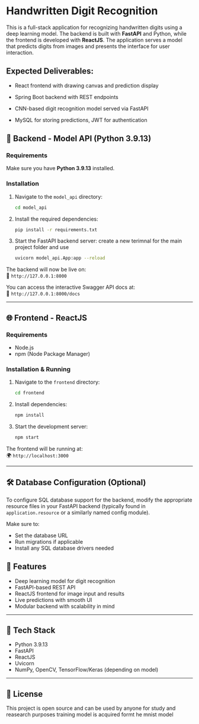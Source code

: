 # Handwritten Digit Recognition

This is a full-stack application for recognizing handwritten digits using a deep learning model. The backend is built with **FastAPI** and Python, while the frontend is developed with **ReactJS**. The application serves a model that predicts digits from images and presents the interface for user interaction.

## Expected Deliverables:

- React frontend with drawing canvas and prediction display 

- Spring Boot backend with REST endpoints 

- CNN-based digit recognition model served via FastAPI 

- MySQL for storing predictions, JWT for authentication 


## 🧠 Backend - Model API (Python 3.9.13)

### Requirements

Make sure you have **Python 3.9.13** installed.

### Installation

1. Navigate to the `model_api` directory:

    ```bash
    cd model_api
    ```

2. Install the required dependencies:

    ```bash
    pip install -r requirements.txt
    ```

3. Start the FastAPI backend server:
create a new terimnal for the main project folder and use

    ```bash
    uvicorn model_api.App:app --reload
    ```

The backend will now be live on:  
📍 `http://127.0.0.1:8000`

You can access the interactive Swagger API docs at:  
🧪 `http://127.0.0.1:8000/docs`

---

## 🌐 Frontend - ReactJS

### Requirements

- Node.js
- npm (Node Package Manager)

### Installation & Running

1. Navigate to the `frontend` directory:

    ```bash
    cd frontend
    ```

2. Install dependencies:

    ```bash
    npm install
    ```

3. Start the development server:

    ```bash
    npm start
    ```

The frontend will be running at:  
🌍 `http://localhost:3000`

---

## 🛠️ Database Configuration (Optional)

To configure SQL database support for the backend, modify the appropriate resource files in your FastAPI backend (typically found in `application.resource` or a similarly named config module).

Make sure to:

- Set the database URL
- Run migrations if applicable
- Install any SQL database drivers needed

## 🚀 Features
- Deep learning model for digit recognition
- FastAPI-based REST API
- ReactJS frontend for image input and results
- Live predictions with smooth UI
- Modular backend with scalability in mind

---

## 🧪 Tech Stack

- Python 3.9.13
- FastAPI
- ReactJS
- Uvicorn
- NumPy, OpenCV, TensorFlow/Keras (depending on model)

---

## 📜 License

This project is open source and can be used by anyone for study and reasearch purposes
training model is acquired formt he mnist model
